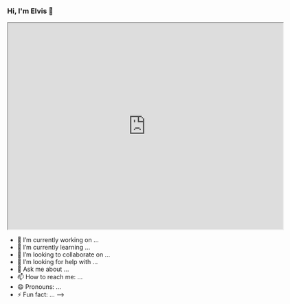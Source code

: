 ### Hi, I'm Elvis 👋

<iframe src="https://drive.google.com/file/d/1st0qv9NPE97GHOkiy7tW5UFCG1TxVzgZ/preview" width="640" height="480"></iframe>

- 🔭 I’m currently working on ...
- 🌱 I’m currently learning ...
- 👯 I’m looking to collaborate on ...
- 🤔 I’m looking for help with ...
- 💬 Ask me about ...
- 📫 How to reach me: ...
- 😄 Pronouns: ...
- ⚡ Fun fact: ...
-->
